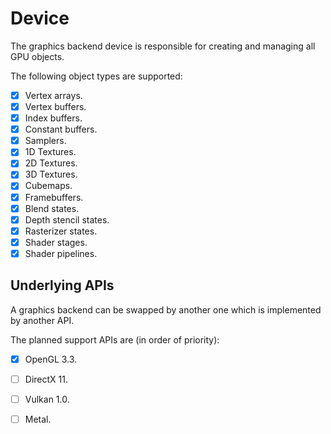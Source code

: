 # Device

The graphics backend device is responsible for creating and managing all GPU objects.

The following object types are supported:

- [x] Vertex arrays.
- [x] Vertex buffers.
- [x] Index buffers.
- [x] Constant buffers.
- [x] Samplers.
- [x] 1D Textures.
- [x] 2D Textures.
- [x] 3D Textures.
- [x] Cubemaps.
- [x] Framebuffers.
- [x] Blend states.
- [x] Depth stencil states.
- [x] Rasterizer states.
- [x] Shader stages.
- [x] Shader pipelines.

## Underlying APIs

A graphics backend can be swapped by another one which is implemented by another API.

The planned support APIs are (in order of priority):

- [x] OpenGL 3.3.
- [ ] DirectX 11.
- [ ] Vulkan 1.0.
- [ ] Metal.

